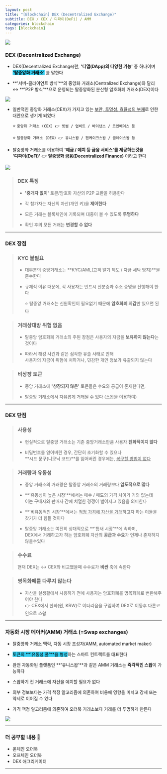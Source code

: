 ```yaml
---
layout: post
title: "[Blockchain] DEX (Decentralized Exchange)"
subtitle: DEX / CEX / 디파이(DeFi) / AMM
categories: blockchain
tags: [blockchain]
---
```


![](https://velog.velcdn.com/images/-__-/post/96a164b7-f9bf-41fd-9185-9cd3673d3b3d/image.png)

### DEX (Decentralized Exchange)

- DEX(Decentralized Exchange)란, **'디앱(DApp)의 다양한 기능'** 중 하나이며<br>
  <span style="background-color:#34CDEF; color:#000;">**'탈중앙화 거래소'**</span> 를 말한다

- **'서버-클라이언트 방식'**의 중앙화 거래소(Centralized Exchange)와 달리 ↔ **'P2P 방식'**으로 운영되는 탈중앙화된 분산형 암호화폐 거래소(DEX)이다

![](https://velog.velcdn.com/images/-__-/post/616673b5-7f13-4b27-954b-771043559975/image.png)

- 일반적인 중앙화 거래소(CEX)가 가지고 있는 <u>보안, 투명성, 효율성의 부재</u>로 인한 대안으로 생기게 되었다

  ⭐ `중앙화 거래소 (CEX) 👉 빗썸 / 업비트 / 바이낸스 / 코인베이스 등`

  ⭐ `탈중앙화 거래소 (DEX) 👉 유니스왑 / 팬케이크스왑 / 클레이스왑 등`

- 탈중앙화 거래소를 이용하여 **'예금 / 예치 등 금융 서비스'**를 제공하는것을<br>
  <span style="background-color:#34CDEF; color:#000;">**'디파이(DeFi)'** 👉 **탈중앙화 금융(Decentralized Finance)**</span> 이라고 한다

![](https://velog.velcdn.com/images/-__-/post/33a65953-8f1e-4d76-89eb-1affcd726088/image.png)

> ### DEX 특징
>
> - **'중개자 없이'** 토큰/암호화 자산의 P2P 교환을 허용한다<br>
>
> - 각 참가자는 자신의 자산(개인 키)을 **제어한다**<br>
>
> - 모든 거래는 블록체인에 기록되며 대중이 볼 수 있도록 **투명하다**<br>
>
> - 확인 후의 모든 거래는 **변경할 수 없다**

<hr>

### DEX 장점

> ### KYC 불필요
>
> - 대부분의 중앙거래소는 **KYC/AML(고객 알기 제도 / 자금 세탁 방지)**을 준수한다<br>
>
> - 규제적 이유 때문에, 각 사용자는 반드시 신분증과 주소 증명을 진행해야 한다<br>
>
>   ⭐ 탈중앙 거래소는 신원확인이 필요없기 때문에 **암호화폐 지갑**만 있으면 된다

> ### 거래상대방 위험 없음
>
> - 탈중앙 암호화폐 거래소의 주된 장점은 사용자의 자금을 **보유하지 않는다**는 것이다<br>
>
> - 따라서 해킹 사건과 같은 심각한 유출 사태로 인해<br>
>   사용자의 자금이 위험에 처하거나, 민감한 개인 정보가 유출되지 않는다

> ### 비상장 토큰
>
> - 중앙 거래소에 **'상장되지 않은'** 토큰들은 수요와 공급이 존재한다면,<br>
>
> - 탈중앙 거래소에서 자유롭게 거래될 수 있다 (스왑을 이용하여)

<hr>

### DEX 단점

> ### 사용성
>
> - 현실적으로 탈중앙 거래소는 기존 중앙거래소만큼 사용자 **친화적이지 않다**<br>
>
> - 비밀번호를 잃어버린 경우, 간단히 초기화할 수 있으나<br>
>   **시드 문구(니모닉 코드)**를 잃어버린 경우에는, <u>복구할 방법이 없다</u>

> ### 거래량과 유동성
>
> - 중앙 거래소의 거래량은 탈중앙 거래소의 거래량보다 **압도적으로 많다**<br>
>
> - **'유동성이 높은 시장'**에서는 매수 / 매도의 가격 차이가 거의 없는데<br>
>   이는 구매자와 판매자 간에 치열한 경쟁이 벌어지고 있음을 의미한다<br>
>
> - **'비유동적인 시장'**에서는 <u>적정 가격에 자산을 거래</u>하고자 하는 이들을 찾기가 더 힘들 것이다<br>
>
> - 탈중앙 거래소는 여전히 상대적으로 **'틈새 시장'**에 속하며,<br>
>   DEX에서 거래하고자 하는 암호화폐 자산의 **공급과 수요**가 언제나 존재하지 않을수있다

> ### 수수료
>
> 현재 DEX는 ↔ CEX와 비교했을때 수수료가 **비싼** 축에 속한다

> ### 명목화폐를 다루지 않는다
>
> - 자산을 실생활에서 사용하기 전에 사용자는 암호화폐를 명목화폐로 변환해주어야 한다<br>
>   👉 CEX에서 한화(원, KRW)로 이더리움을 구입하여 DEX로 이동후 다른코인으로 스왑

<hr>

### 자동화 시장 메이커(AMM) 거래소 (=Swap exchanges)

- 탈중앙화 거래소 맥락, 자동 시장 조성자(AMM, automated market maker)

- <span style="background-color:#34CDEF; color:#000;">토큰의 **'유동성 풀'**을 형성</span>하는 스마트 컨트랙트를 대표한다

- 완전 자동화된 플랫폼인 **'유니스왑'**과 같은 AMM 거래소는 **즉각적인 스왑**이 가능하다

- 스왑하기 전 거래소에 자산을 예치할 필요가 없다

- 외부 정보보다는 가격 책정 알고리즘에 의존하여 비용에 영향을 미치고 강세 또는 약세로 이어질 수 있다

- 가격 책정 알고리즘에 의존하여 오더북 거래소보다 거래를 더 투명하게 만든다

![](https://velog.velcdn.com/images/-__-/post/55eadda4-b456-4dcd-aafc-d595e8af2576/image.png)

<hr>

### 더 공부할 내용 📃

- 온체인 오더북<br>
- 오프체인 오더북<br>
- DEX 애그리게이터

---
